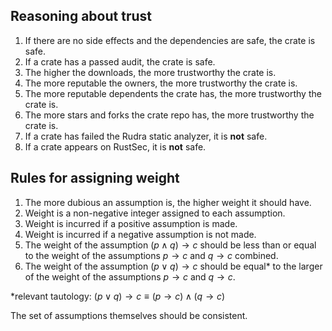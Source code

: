 ## Reasoning about trust
1. If there are no side effects and the dependencies are safe, the crate is safe.
2. If a crate has a passed audit, the crate is safe.
3. The higher the downloads, the more trustworthy the crate is.
4. The more reputable the owners, the more trustworthy the crate is.
5. The more reputable dependents the crate has, the more trustworthy the crate is.
6. The more stars and forks the crate repo has, the more trustworthy the crate is.
7. If a crate has failed the Rudra static analyzer, it is **not** safe.
8. If a crate appears on RustSec, it is **not** safe.

## Rules for assigning weight
1. The more dubious an assumption is, the higher weight it should have.
2. Weight is a non-negative integer assigned to each assumption.
3. Weight is incurred if a positive assumption is made.
4. Weight is incurred if a negative assumption is not made.
5. The weight of the assumption $(p \wedge q)\rightarrow c$ should be less than or equal to the weight of the assumptions $p \rightarrow c$ and $q \rightarrow c$ combined.
6. The weight of the assumption $(p \vee q)\rightarrow c$ should be equal* to the larger of the weight of the assumptions $p \rightarrow c$ and $q \rightarrow c$. 

*relevant tautology: $(p \vee q)\rightarrow c \equiv (p \rightarrow c) \wedge (q \rightarrow c)$

The set of assumptions themselves should be consistent.

